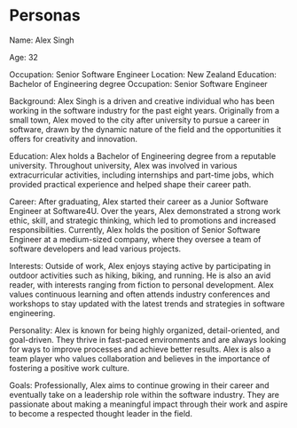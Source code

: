 # Personas

Name: Alex Singh

Age: 32

Occupation: Senior Software Engineer
Location: New Zealand
Education:  Bachelor of Engineering degree
Occupation: Senior Software Engineer

Background: Alex Singh is a driven and creative individual who has been working in the software industry for the past eight years. Originally from a small town, Alex moved to the city after university to pursue a career in software, drawn by the dynamic nature of the field and the opportunities it offers for creativity and innovation.

Education: Alex holds a Bachelor of Engineering degree from a reputable university. Throughout university, Alex was involved in various extracurricular activities, including internships and part-time jobs, which provided practical experience and helped shape their career path.

Career: After graduating, Alex started their career as a Junior Software Engineer at Software4U. Over the years, Alex demonstrated a strong work ethic, skill, and strategic thinking, which led to promotions and increased responsibilities. Currently, Alex holds the position of Senior Software Engineer at a medium-sized company, where they oversee a team of software developers and lead various projects.

Interests: Outside of work, Alex enjoys staying active by participating in outdoor activities such as hiking, biking, and running. He is also an avid reader, with interests ranging from fiction to personal development. Alex values continuous learning and often attends industry conferences and workshops to stay updated with the latest trends and strategies in software engineering.

Personality: Alex is known for being highly organized, detail-oriented, and goal-driven. They thrive in fast-paced environments and are always looking for ways to improve processes and achieve better results. Alex is also a team player who values collaboration and believes in the importance of fostering a positive work culture.

Goals: Professionally, Alex aims to continue growing in their career and eventually take on a leadership role within the software industry. They are passionate about making a meaningful impact through their work and aspire to become a respected thought leader in the field.
